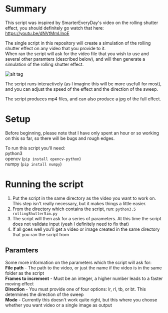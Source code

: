 # Summary
This script was inspired by SmarterEveryDay's video on the rolling shutter effect, you should definitely go watch that here: https://youtu.be/dNVtMmLlnoE  

The single script in this repository will create a simulation of the rolling shutter effect on any video that you provide to it.  
When ran the script will ask for the video file that you wish to use and several other paramters (described below), and will then generate a simulation of the rolling shutter effect.  

![alt tag](http://i.giphy.com/fTEyMzDF00uGY.gif)  

The script runs interactively (as I imagine this will be more usefull for most), and you can adjust the speed of the effect and the direction of the sweep.  

The script produces mp4 files, and can also produce a jpg of the full effect.  

# Setup
Before beginning, please note that I have only spent an hour or so working on this so far, so there will be bugs and rough edges.  

To run this script you'll need:  
python3  
opencv (`pip install opencv-python`)  
numpy (`pip install numpy`)  

# Running the script
1. Put the script in the same directory as the video you want to work on. This step isn't really necessary, but it makes things a little easier.  
2. From the directory which contains the script, run: `python3.5 rollingShutterSim.py`  
3. The script will then ask for a series of parameters. At this time the script does not validate input (yeah I definitely need to fix that)  
4. If all goes well you'll get a video or image created in the same directory that you ran the script from  

## Paramters
Some more information on the parameters which the script will ask for:  
**File path** - The path to the video, or just the name if the video is in the same folder as the script  
**Frames to increment** - Must be an integer, a higher number leads to a faster moving effect  
**Direction** - You must provide one of four options: lr, rl, tb, or bt. This determines the direction of the sweep  
**Mode** - Currently this doesn't work quite right, but this where you choose whether you want video or a single image as output  
